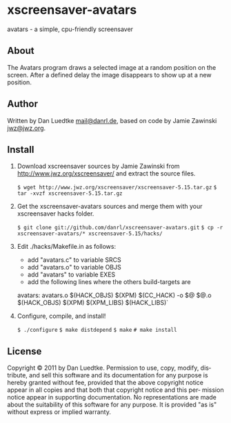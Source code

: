 # xscreensaver-avatars

avatars - a simple, cpu-friendly screensaver


## About

The Avatars program draws a selected image at a random position
on the screen. After a defined delay the image disappears to show
up at a new position.


## Author

Written by Dan Luedtke <mail@danrl.de>, based on code by Jamie
Zawinski <jwz@jwz.org>.


## Install

1.	Download xscreensaver sources by Jamie Zawinski from
	http://www.jwz.org/xscreensaver/ and extract the source files.

	  `$ wget http://www.jwz.org/xscreensaver/xscreensaver-5.15.tar.gz`
	  `$ tar -xvzf xscreensaver-5.15.tar.gz`

2.	Get the xscreensaver-avatars sources and merge them with your
	xscreensaver hacks folder.

	  `$ git clone git://github.com/danrl/xscreensaver-avatars.git`
	  `$ cp -r xscreensaver-avatars/* xscreensaver-5.15/hacks/`

3.	Edit ./hacks/Makefile.in as follows:

	-  add "avatars.c" to variable SRCS
	-  add "avatars.o" to variable OBJS
	-  add "avatars" to variable EXES
	-  add the following lines where the others build-targets are

	  avatars:	avatars.o	$(HACK_OBJS) $(XPM)
	  	$(CC_HACK) -o $@ $@.o	$(HACK_OBJS) $(XPM) $(XPM_LIBS) $(HACK_LIBS)`

4.	Configure, compile, and install!

	  `$ ./configure`
	  `$ make distdepend`
	  `$ make`
	  `# make install`


## License

Copyright © 2011 by Dan Luedtke. Permission to use, copy, modify, dis‐
tribute, and sell this software and its documentation for any purpose
is hereby granted without fee, provided that the above copyright notice
appear in all copies and that both that copyright notice and this per‐
mission notice appear in supporting documentation. No representations
are made about the suitability of this software for any purpose. It is
provided "as is" without express or implied warranty.
